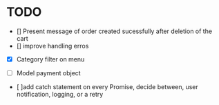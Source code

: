 # TODO

  - [] Present message of order created sucessfully after deletion of the cart
  - [] improve handling erros
  - [X] Category filter on menu
  <!-- - [] handle 4xx and 5xx with error pages -->
  - [ ] Model payment object
-  [ ]add catch statement on every Promise, decide between, user notification, logging, or a retry
